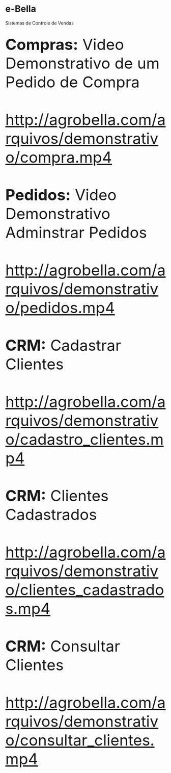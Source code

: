 # e-Bella
 Sistemas de Controle de Vendas
 
 ##

<font size="9px">
<b>Compras:</b> Video Demonstrativo de um Pedido de Compra
<br><br>
<a href="http://agrobella.com/arquivos/demonstrativo/compra.mp4" target="_blank">http://agrobella.com/arquivos/demonstrativo/compra.mp4</a>
<br><br>
<b>Pedidos:</b> Video Demonstrativo Adminstrar Pedidos
<br><br>
<a href="http://agrobella.com/arquivos/demonstrativo/pedidos.mp4" target="_blank">http://agrobella.com/arquivos/demonstrativo/pedidos.mp4</a>
<br><br> 
<b>CRM:</b> Cadastrar Clientes
<br><br>
<a href="http://agrobella.com/arquivos/demonstrativo/cadastro_clientes.mp4" target="_blank">http://agrobella.com/arquivos/demonstrativo/cadastro_clientes.mp4</a>
<br><br> 
<b>CRM:</b> Clientes Cadastrados
<br><br>
<a href="http://agrobella.com/arquivos/demonstrativo/clientes_cadastrados.mp4" target="_blank">http://agrobella.com/arquivos/demonstrativo/clientes_cadastrados.mp4</a>
<br><br>
<b>CRM:</b> Consultar Clientes
<br><br>
<a href="http://agrobella.com/arquivos/demonstrativo/consultar_clientes.mp4" target="_blank">http://agrobella.com/arquivos/demonstrativo/consultar_clientes.mp4</a>
<br><br> 
</font> 
